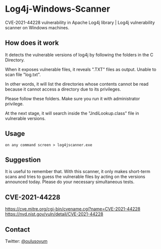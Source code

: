 # Log4j-Windows-Scanner
CVE-2021-44228 vulnerability in Apache Log4j library | Log4j vulnerability scanner on Windows machines.


## How does it work

It detects the vulnerable versions of log4j by following the folders in the C Directory. 

When it exposes vulnerable files, it reveals ".TXT" files as output. Unable to scan file "log.txt". 

In other words, it will list the directories whose contents cannot be read because it cannot access a directory due to its privileges. 

Please follow these folders. Make sure you run it with administrator privilege. 

At the next stage, it will search inside the "JndiLookup.class" file in vulnerable versions.


## Usage

```none
on any command screen > log4jscanner.exe
```


## Suggestion

It is useful to remember that. With this scanner, it only makes short-term scans and tries to guess the vulnerable files by acting on the versions announced today. 
Please do your necessary simultaneous tests.


## CVE-2021-44228

https://cve.mitre.org/cgi-bin/cvename.cgi?name=CVE-2021-44228
https://nvd.nist.gov/vuln/detail/CVE-2021-44228


## Contact

Twitter: [@oulusoyum](https://twitter.com/oulusoyum)
